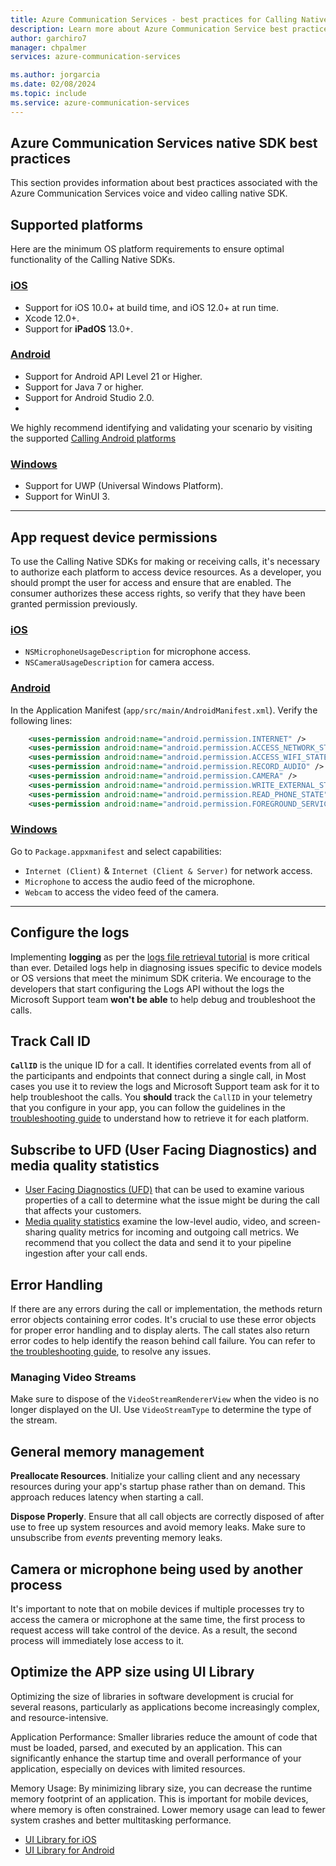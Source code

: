 ```yaml
---
title: Azure Communication Services - best practices for Calling Native SDK
description: Learn more about Azure Communication Service best practices for Calling Native SDK.
author: garchiro7
manager: chpalmer
services: azure-communication-services

ms.author: jorgarcia
ms.date: 02/08/2024
ms.topic: include
ms.service: azure-communication-services
---
```


## Azure Communication Services native SDK best practices

This section provides information about best practices associated with the Azure Communication Services voice and video calling native SDK.

## Supported platforms

Here are the minimum OS platform requirements to ensure optimal functionality of the Calling Native SDKs.

### [iOS](#tab/ios)

- Support for iOS 10.0+ at build time, and iOS 12.0+ at run time.
- Xcode 12.0+.
- Support for **iPadOS** 13.0+.

### [Android](#tab/android)

- Support for Android API Level 21 or Higher.
- Support for Java 7 or higher.
- Support for Android Studio 2.0.
- 
We highly recommend identifying and validating your scenario by visiting the supported [Calling Android platforms](../sdk-options.md?android-calling-sdk-support)

### [Windows](#tab/windows)

- Support for UWP (Universal Windows Platform).
- Support for WinUI 3.

---

## App request device permissions

To use the Calling Native SDKs for making or receiving calls, it's necessary to authorize each platform to access device resources. As a developer, you should prompt the user for access and ensure that are enabled. The consumer authorizes these access rights, so verify that they have been granted permission previously.

### [iOS](#tab/ios)

- `NSMicrophoneUsageDescription` for microphone access.
- `NSCameraUsageDescription` for camera access.

### [Android](#tab/android)

In the Application Manifest (`app/src/main/AndroidManifest.xml`). Verify the following lines:

```xml
    <uses-permission android:name="android.permission.INTERNET" />
    <uses-permission android:name="android.permission.ACCESS_NETWORK_STATE" />
    <uses-permission android:name="android.permission.ACCESS_WIFI_STATE" />
    <uses-permission android:name="android.permission.RECORD_AUDIO" />
    <uses-permission android:name="android.permission.CAMERA" />
    <uses-permission android:name="android.permission.WRITE_EXTERNAL_STORAGE" />
    <uses-permission android:name="android.permission.READ_PHONE_STATE" />
    <uses-permission android:name="android.permission.FOREGROUND_SERVICE_MICROPHONE" />
```

### [Windows](#tab/windows)

Go to `Package.appxmanifest` and select capabilities:

- `Internet (Client)` & `Internet (Client & Server)` for network access.
- `Microphone` to access the audio feed of the microphone.
- `Webcam` to access the video feed of the camera.

---

## Configure the logs

Implementing **logging** as per the [logs file retrieval tutorial](../../tutorials/log-file-retrieval-tutorial.md) is more critical than ever. Detailed logs help in diagnosing issues specific to device models or OS versions that meet the minimum SDK criteria. We encourage to the developers that start configuring the Logs API without the logs the Microsoft Support team **won't be able** to help debug and troubleshoot the calls.

## Track Call ID

**`CallID`** is the unique ID for a call. It identifies correlated events from all of the participants and endpoints that connect during a single call, in Most cases you use it to review the logs and  Microsoft Support team ask for it to help troubleshoot the calls. You **should** track the `CallID` in your telemetry that you configure in your app, you can follow the guidelines in the [troubleshooting guide](../troubleshooting-info.md) to understand how to retrieve it for each platform.

## Subscribe to UFD (User Facing Diagnostics) and media quality statistics

- [User Facing Diagnostics (UFD)](../voice-video-calling/user-facing-diagnostics.md) that can be used to examine various properties of a call to determine what the issue might be during the call that affects your customers.
- [Media quality statistics](../voice-video-calling/media-quality-sdk.md) examine the low-level audio, video, and screen-sharing quality metrics for incoming and outgoing call metrics. We recommend that you collect the data and send it to your pipeline ingestion after your call ends.

## Error Handling

If there are any errors during the call or implementation, the methods return error objects containing error codes. It's crucial to use these error objects for proper error handling and to display alerts. The call states also return error codes to help identify the reason behind call failure. You can refer to [the troubleshooting guide](../troubleshooting-info.md), to resolve any issues.

### Managing Video Streams

Make sure to dispose of the `VideoStreamRendererView` when the video is no longer displayed on the UI. Use `VideoStreamType` to determine the type of the stream.

## General memory management

**Preallocate Resources**. Initialize your calling client and any necessary resources during your app's startup phase rather than on demand. This approach reduces latency when starting a call.

**Dispose Properly**. Ensure that all call objects are correctly disposed of after use to free up system resources and avoid memory leaks. Make sure to unsubscribe from *events* preventing memory leaks.

## Camera or microphone being used by another process

It's important to note that on mobile devices if multiple processes try to access the camera or microphone at the same time, the first process to request access will take control of the device. As a result, the second process will immediately lose access to it.

## Optimize the APP size using UI Library

Optimizing the size of libraries in software development is crucial for several reasons, particularly as applications become increasingly complex, and resource-intensive.

Application Performance: Smaller libraries reduce the amount of code that must be loaded, parsed, and executed by an application. This can significantly enhance the startup time and overall performance of your application, especially on devices with limited resources.

Memory Usage: By minimizing library size, you can decrease the runtime memory footprint of an application. This is important for mobile devices, where memory is often constrained. Lower memory usage can lead to fewer system crashes and better multitasking performance.

- [UI Library for iOS](https://github.com/Azure/communication-ui-library-ios/wiki/Calling-Composite-Demo-Application-Size)
- [UI Library for Android](https://github.com/Azure/communication-ui-library-android/wiki/Calling-Composite-Demo-Application-Size)

